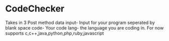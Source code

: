 # CodeChecker

Takes in 3 Post method data
input- Input for your program seperated by blank space
code- Your code
lang- the language you are coding in. For now supports c,c++,java,python,php,ruby,javascript

